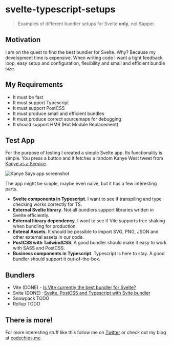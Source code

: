 # svelte-typescript-setups

> Examples of different bundler setups for Svelte **only**, not Sapper.

## Motivation

I am on the quest to find the best bundler for Svelte. Why? Because my development time is expensive. When writing code I want a tight feedback loop, easy setup and configuration, flexibility and small and efficient bundle size.

## My Requirements

- It must be fast
- It must support Typescript
- It must support PostCSS
- It must produce small and efficient bundles
- It must produce correct sourcemaps for debugging
- It should support HMR (Hot Module Replacement)

## Test App

For the purpose of testing I created a simple Svelte app. Its functionality is simple. You press a button and it fetches a random Kanye West tweet from [Kanye as a Service](https://kanye.rest/).

![Kanye Says app screenshot](https://res.cloudinary.com/codechips/image/upload/v1598252607/kanye-says-app_rup4n6.webp)

The app might be simple, maybe even naïve, but it has a few interesting parts.

- **Svelte components in Typescript**. I want to see if transpiling and type checking works correctly for TS.
- **External Svelte library**. Not all bundlers support libraries written in Svelte efficiently.
- **External library dependency**. I want to see if Vite supports tree shaking when bundling for production.
- **Extenal Assets**. It should be possible to import SVG, PNG, JSON and other external assets in our code.
- **PostCSS with TailwindCSS**. A good bundler should make it easy to work with SASS and PostCSS.
- **Business components in Typescript**. Typescript is here to stay. A good bundler should support it out-of-the-box.

## Bundlers

- Vite (DONE) - [Is Vite currently the best bundler for Svelte?](https://codechips.me/svelte-with-vitejs-typescript-tailwind/)
- Svite (DONE) -[Svelte, PostCSS and Typescript with Svite bundler](https://codechips.me/svelte-postcss-and-typescript-with-svite/)
- Snowpack TODO
- Rollup TODO

## There is more!

For more interesting stuff like this follow me on [Twitter](https://twitter.com/codechips) or check out my blog at [codechips.me](https://codechips.me).


